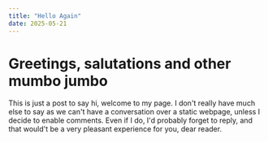 ```yaml
---
title: "Hello Again"
date: 2025-05-21
---
```


# Greetings, salutations and other mumbo jumbo

This is just a post to say hi, welcome to my page. I don't really have much else to say as we can't have a conversation over a static webpage, unless I decide to enable comments. Even if I do, I'd probably forget to reply, and that would't be a very pleasant experience for you, dear reader. 
